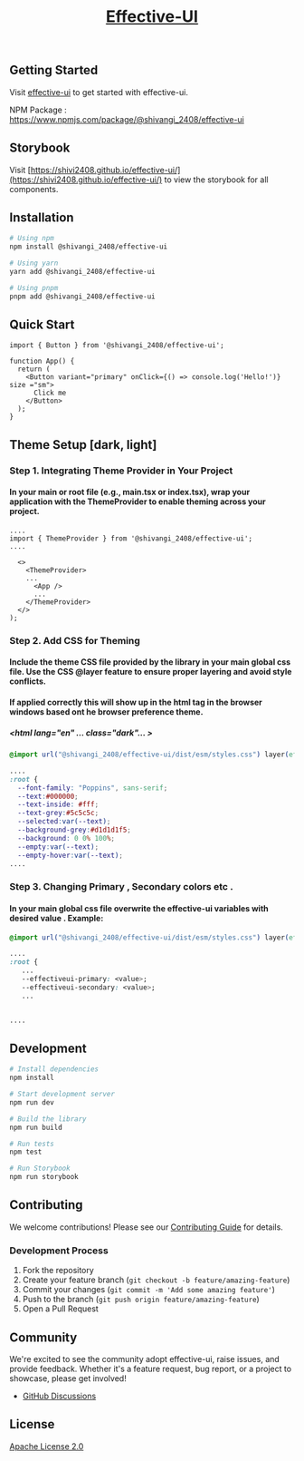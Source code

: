 <p align="center">
  <a href="https://www.npmjs.com/package/@shivangi_2408/effective-ui">
      <h1 align="center">Effective-UI</h1>
  </a>
</p>
</br>



## Getting Started

Visit <a aria-label="effective-ui learn" href="https://github.com/shivi2408/effective-ui">effective-ui</a> to get started with effective-ui.

NPM Package : https://www.npmjs.com/package/@shivangi_2408/effective-ui

## Storybook

Visit [https://shivi2408.github.io/effective-ui/](https://shivi2408.github.io/effective-ui/) to view the storybook for all components.


## Installation

```bash
# Using npm
npm install @shivangi_2408/effective-ui

# Using yarn
yarn add @shivangi_2408/effective-ui

# Using pnpm
pnpm add @shivangi_2408/effective-ui
```

## Quick Start

```tsx
import { Button } from '@shivangi_2408/effective-ui';

function App() {
  return (
    <Button variant="primary" onClick={() => console.log('Hello!')} size ="sm">
      Click me
    </Button>
  );
}
```

## Theme Setup [dark, light]

### Step 1. Integrating Theme Provider in Your Project

#### In your main or root file (e.g., main.tsx or index.tsx), wrap your application with the ThemeProvider to enable theming across your project.

```tsx
....
import { ThemeProvider } from '@shivangi_2408/effective-ui';
....

  <>
    <ThemeProvider>
    ...
      <App />
      ...
    </ThemeProvider>
  </>
);

```


### Step 2. Add CSS for Theming
#### Include the theme CSS file provided by the library in your main global css file. Use the CSS @layer feature to ensure proper layering and avoid style conflicts.
#### If applied correctly this will show up in the html tag in the browser windows based ont he browser preference theme.
##### <html lang="en" ...  class="dark"... >
```css
@import url("@shivangi_2408/effective-ui/dist/esm/styles.css") layer(effective-ui);

....
:root {
  --font-family: "Poppins", sans-serif;
  --text:#000000;
  --text-inside: #fff;
  --text-grey:#5c5c5c;
  --selected:var(--text);
  --background-grey:#d1d1d1f5;
  --background: 0 0% 100%;
  --empty:var(--text);
  --empty-hover:var(--text);
....

```
### Step 3. Changing Primary , Secondary colors etc . 
#### In your main global css file overwrite the effective-ui variables with desired value . Example:
```css
@import url("@shivangi_2408/effective-ui/dist/esm/styles.css") layer(effective-ui);

....
:root {
   ...
   --effectiveui-primary: <value>;
   --effectiveui-secondary: <value>;
   ...


....

```
## Development

```bash
# Install dependencies
npm install

# Start development server
npm run dev

# Build the library
npm run build

# Run tests
npm test

# Run Storybook
npm run storybook
```

## Contributing

We welcome contributions! Please see our [Contributing Guide](CONTRIBUTING.md) for details.

### Development Process

1. Fork the repository
2. Create your feature branch (`git checkout -b feature/amazing-feature`)
3. Commit your changes (`git commit -m 'Add some amazing feature'`)
4. Push to the branch (`git push origin feature/amazing-feature`)
5. Open a Pull Request

## Community

We're excited to see the community adopt effective-ui, raise issues, and provide feedback.
Whether it's a feature request, bug report, or a project to showcase, please get involved!
- [GitHub Discussions](https://github.com/effective-ui/effective-ui/discussions)


## License

[Apache License 2.0](https://github.com/shivi2408/effective-ui/blob/main/LICENSE)
